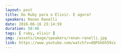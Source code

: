 ```yaml
---
layout: post
title: Do Ruby para o Elixir. E agora?
speakers: Renan Ranelli
date: 2016-06-16 23:14:59
duration: 58:46
tags: [ ruby, elixir ]
img: /assets/image/speakers/renan-ranelli.jpg
link: https://www.youtube.com/watch?v=dQPGk6h59zs
---
```

